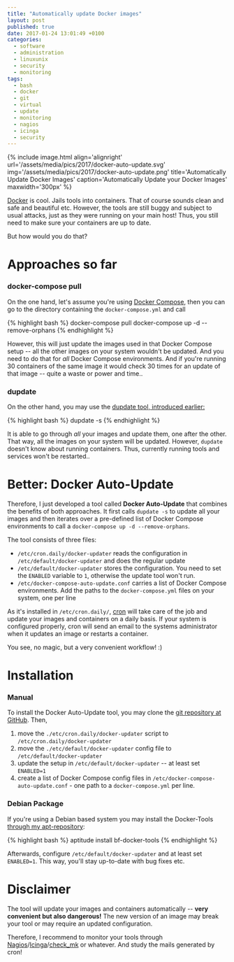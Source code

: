 ```yaml
---
title: "Automatically update Docker images"
layout: post
published: true
date: 2017-01-24 13:01:49 +0100
categories:
  - software
  - administration
  - linuxunix
  - security
  - monitoring
tags:
  - bash
  - docker
  - git
  - virtual
  - update
  - monitoring
  - nagios
  - icinga
  - security
---
```


{% include image.html align='alignright' url='/assets/media/pics/2017/docker-auto-update.svg' img='/assets/media/pics/2017/docker-auto-update.png' title='Automatically Update Docker Images' caption='Automatically Update your Docker Images' maxwidth='300px' %}

[Docker](https://www.docker.com/) is cool. Jails tools into containers. That of course sounds clean and safe and beautiful etc.
However, the tools are still buggy and subject to usual attacks, just as they were running on your main host!
Thus, you still need to make sure your containers are up to date.

But how would you do that?

# Approaches so far

### docker-compose pull

On the one hand, let's assume you're using [Docker Compose](https://www.docker.com/products/docker-compose), then you can go to the directory containing the `docker-compose.yml` and call 

{% highlight bash %}
docker-compose pull
docker-compose up -d --remove-orphans
{% endhighlight %}

However, this will just update the images used in that Docker Compose setup -- all the other images on your system wouldn't be updated.
And you need to do that for *all* Docker Compose environments.
And if you're running 30 containers of the same image it would check 30 times for an update of that image -- quite a waste or power and time..



### dupdate

On the other hand, you may use the [dupdate tool, introduced earlier:](/2016/12/03/handy-docker-tools/#dupdate-updates-images)

{% highlight bash %}
dupdate -s
{% endhighlight %}

It is able to go through *all* your images and update them, one after the other.
That way, all the images on your system will be updated.
However, `dupdate` doesn't know about running containers.
Thus, currently running tools and services won't be restarted..



# Better: Docker Auto-Update

Therefore, I just developed a tool called **Docker Auto-Update** that combines the benefits of both approaches.
It first calls `dupdate -s` to update all your images and then iterates over a pre-defined list of Docker Compose environments to call a `docker-compose up -d --remove-orphans`.

The tool consists of three files:

* `/etc/cron.daily/docker-updater` reads the configuration in `/etc/default/docker-updater` and does the regular update
* `/etc/default/docker-updater` stores the configuration. You need to set the `ENABLED` variable to `1`, otherwise the update tool won't run.
* `/etc/docker-compose-auto-update.conf` carries a list of Docker Compose environments. Add the paths to the `docker-compose.yml` files on your system, one per line

As it's installed in `/etc/cron.daily/`, [cron](https://en.wikipedia.org/wiki/Cron) will take care of the job and update your images and containers on a daily basis.
If your system is configured properly, cron will send an email to the systems administrator when it updates an image or restarts a container.

You see, no magic, but a very convenient workflow! :)



# Installation

### Manual

To install the Docker Auto-Update tool, you may clone the [git repository at GitHub](https://github.com/binfalse/docker-auto-update).
Then,

1. move the `./etc/cron.daily/docker-updater` script to `/etc/cron.daily/docker-updater`
2. move the `./etc/default/docker-updater` config file to `/etc/default/docker-updater`
3. update the setup in `/etc/default/docker-updater` -- at least set `ENABLED=1`
4. create a list of Docker Compose config files in `/etc/docker-compose-auto-update.conf` - one path to a `docker-compose.yml` per line.


### Debian Package

If you're using a Debian based system you may install the Docker-Tools [through my apt-repository](/software/apt-repo/):

{% highlight bash %}
aptitude install bf-docker-tools
{% endhighlight %}

Afterwards, configure `/etc/default/docker-updater` and at least set `ENABLED=1`.
This way, you'll stay up-to-date with bug fixes etc.


# Disclaimer

The tool will update your images and containers automatically -- **very convenient but also dangerous!**
The new version of an image may break your tool or may require an updated configuration.

Therefore, I recommend to monitor your tools through [Nagios](https://www.nagios.org/)/[Icinga](https://www.icinga.com/)/[check_mk](http://mathias-kettner.com/check_mk.html) or whatever.
And study the mails generated by cron!






